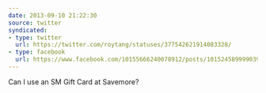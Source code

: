 ```yaml
---
date: 2013-09-10 21:22:30
source: twitter
syndicated:
- type: twitter
  url: https://twitter.com/roytang/statuses/377542621914083328/
- type: facebook
  url: https://www.facebook.com/10155666240078912/posts/10152458999903912
---
```


Can I use an SM Gift Card at Savemore?